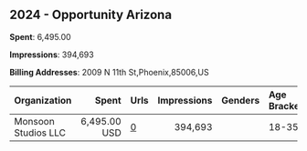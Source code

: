 ## 2024 - Opportunity Arizona 
**Spent**: 6,495.00

**Impressions**: 394,693

**Billing Addresses**: 2009 N 11th St,Phoenix,85006,US

|Organization|Spent|Urls|Impressions|Genders|Age Brackets|Country Codes|
|:---|---:|:---|---:|:---|:---|:---|
|Monsoon Studios  LLC|6,495.00 USD|[0](https://www.snap.com/political-ads/asset/e11479817c7f35d7eb0b23856fd972c7ce3d905ebf480616c113e0a7b0b6cc9a?mediaType=mp4)|394,693||18-35|united states|
